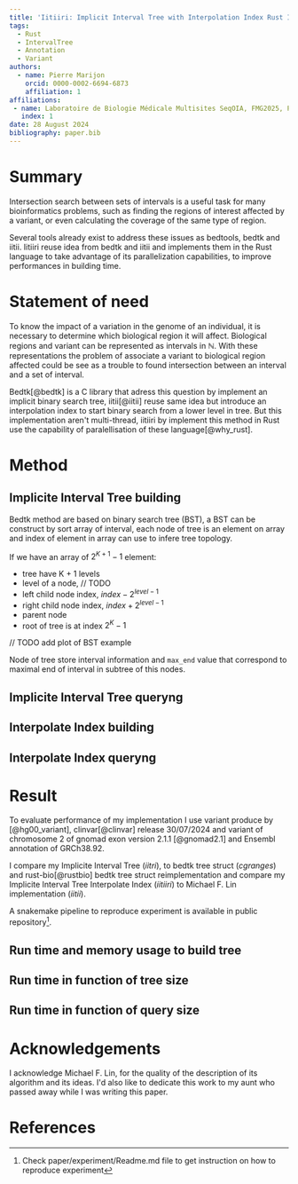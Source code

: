 ```yaml
---
title: 'Iitiiri: Implicit Interval Tree with Interpolation Index Rust Implementation'
tags:
  - Rust
  - IntervalTree
  - Annotation
  - Variant
authors:
  - name: Pierre Marijon
    orcid: 0000-0002-6694-6873
    affiliation: 1
affiliations:
 - name: Laboratoire de Biologie Médicale Multisites SeqOIA, FMG2025, Paris, France
   index: 1
date: 28 August 2024
bibliography: paper.bib
---
```


# Summary

Intersection search between sets of intervals is a useful task for many bioinformatics problems, such as finding the regions of interest affected by a variant, or even calculating the coverage of the same type of region.

Several tools already exist to address these issues as bedtools, bedtk and iitii. Iitiiri reuse idea from bedtk and iitii and implements them in the Rust language to take advantage of its parallelization capabilities, to improve performances in building time.

# Statement of need

To know the impact of a variation in the genome of an individual, it is necessary to determine which biological region it will affect. Biological regions and variant can be represented as intervals in $\mathbb{N}$. With these representations the problem of associate a variant to biological region affected could be see as a trouble to found intersection between an interval and a set of interval.

Bedtk[@bedtk] is a C library that adress this question by implement an implicit binary search tree, iitii[@iitii] reuse same idea but introduce an interpolation index to start binary search from a lower level in tree. But this implementation aren't multi-thread, iitiiri by implement this method in Rust use the capability of paralellisation of these language[@why_rust].

# Method

## Implicite Interval Tree building

Bedtk method are based on binary search tree (BST), a BST can be construct by sort array of interval, each node of tree is an element on array and index of element in array can use to infere tree topology.

If we have an array of $2^{K+1} - 1$ element:

- tree have K + 1 levels
- level of a node, // TODO
- left child node index, $index - 2^{level-1}$
- right child node index, $index + 2^{level-1}$
- parent node
- root of tree is at index $2^K - 1$


// TODO add plot of BST example

Node of tree store interval information and `max_end` value that correspond to maximal end of interval in subtree of this nodes.

## Implicite Interval Tree queryng

## Interpolate Index building

## Interpolate Index queryng

# Result

To evaluate performance of my implementation I use variant produce by [@hg00_variant],  clinvar[@clinvar] release 30/07/2024 and variant of chromosome 2 of gnomad exon version 2.1.1 [@gnomad2.1] and Ensembl annotation of GRCh38.92.

I compare my Implicite Interval Tree (*iitri*), to bedtk tree struct (*cgranges*) and rust-bio[@rustbio] bedtk tree struct reimplementation and compare my Implicite Interval Tree Interpolate Index (*iitiiri*) to Michael F. Lin implementation (*iitii*).

A snakemake pipeline to reproduce experiment is available in public repository[^1].

## Run time and memory usage to build tree

## Run time in function of tree size

## Run time in function of query size

# Acknowledgements

I acknowledge Michael F. Lin, for the quality of the description of its algorithm and its ideas.
I'd also like to dedicate this work to my aunt who passed away while I was writing this paper.

# References

[^1]: Check paper/experiment/Readme.md file to get instruction on how to reproduce experiment
